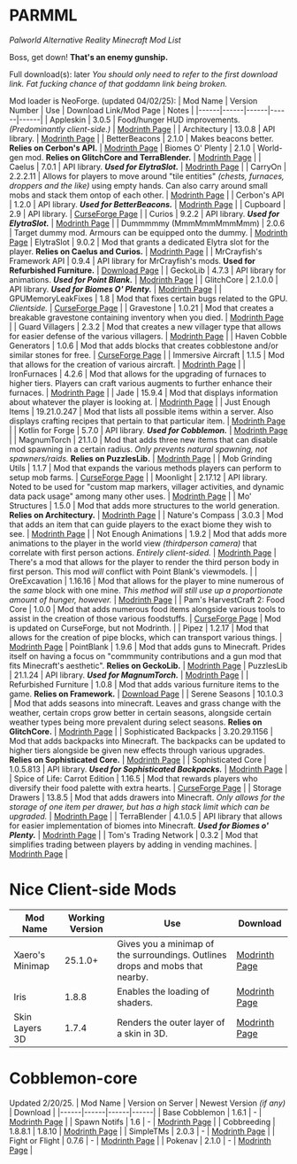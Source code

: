 # PARMML
*Palworld Alternative Reality Minecraft Mod List*

Boss, get down! **That's an enemy gunship.**

Full download(s):
later
*You should only need to refer to the first download link. Fat fucking chance of that goddamn link being broken.*

Mod loader is NeoForge. (updated 04/02/25):
| Mod Name | Version Number | Use | Download Link/Mod Page | Notes |
|------|------|------|------|------|
| Appleskin | 3.0.5 | Food/hunger HUD improvements. *(Predominantly client-side.)* | [Modrinth Page](https://modrinth.com/mod/appleskin) |
| Architectury | 13.0.8 | API library. | [Modrinth Page](https://modrinth.com/mod/architectury-api)  |
| BetterBeacons | 2.1.0 | Makes beacons better. **Relies on Cerbon's API.** | [Modrinth Page](https://modrinth.com/mod/cerbons-better-beacons)
| Biomes O' Plenty | 2.1.0 | World-gen mod. **Relies on GlitchCore and TerraBlender.** | [Modrinth Page](https://modrinth.com/mod/biomes-o-plenty) |
| Caelus | 7.0.1 | API library. ***Used for ElytraSlot.*** | [Modrinth Page](https://modrinth.com/mod/caelus) |
| CarryOn | 2.2.2.11 | Allows for players to move around "tile entities" *(chests, furnaces, droppers and the like)* using empty hands. Can also carry around small mobs and stack them ontop of each other. | [Modrinth Page](https://modrinth.com/mod/carry-on) |
| Cerbon's API | 1.2.0 | API library. ***Used for BetterBeacons.*** | [Modrinth Page](https://modrinth.com/mod/cerbons-api) |
| Cupboard | 2.9 | API library. | [CurseForge Page](https://www.curseforge.com/minecraft/mc-mods/cupboard) |
| Curios | 9.2.2 | API library. ***Used for ElytraSlot.*** | [Modrinth Page](https://modrinth.com/mod/curios) |
| Dummmmmy (MmmMmmMmmMmm) | 2.0.6 | Target dummy mod. Armours can be equipped onto the dummy. | [Modrinth Page](https://modrinth.com/mod/mmmmmmmmmmmm)
| ElytraSlot | 9.0.2 | Mod that grants a dedicated Elytra slot for the player. **Relies on Caelus and Curios.** | [Modrinth Page](https://modrinth.com/mod/elytra-slot) |
| MrCrayfish's Framework API | 0.9.4 | API library for MrCrayfish's mods. **Used for Refurbished Furniture.** | [Download Page](https://mrcrayfish.com/mods/framework) |
| GeckoLib | 4.7.3 | API library for animations. ***Used for Point Blank.*** | [Modrinth Page](https://modrinth.com/mod/geckolib) |
| GlitchCore | 2.1.0.0 | API library. ***Used for Biomes O' Plenty.*** | [Modrinth Page](https://modrinth.com/mod/glitchcore) |
| GPUMemoryLeakFixes | 1.8 | Mod that fixes certain bugs related to the GPU. *Clientside.* | [CurseForge Page](https://www.curseforge.com/minecraft/mc-mods/fix-gpu-memory-leak) |
| Gravestone | 1.0.21 | Mod that creates a breakable gravestone containing inventory when you died. | [Modrinth Page](https://modrinth.com/mod/gravestone-mod) |
| Guard Villagers | 2.3.2 | Mod that creates a new villager type that allows for easier defense of the various villagers. | [Modrinth Page](https://modrinth.com/mod/guard-villagers) |
| Haven Cobble Generators | 1.0.6 | Mod that adds blocks that creates cobblestone and/or similar stones for free. | [CurseForge Page](https://www.curseforge.com/minecraft/mc-mods/haven-cobble-generators) |
| Immersive Aircraft | 1.1.5 | Mod that allows for the creation of various aircraft. | [Modrinth Page](https://modrinth.com/mod/immersive-aircraft/changelog) |
| IronFurnaces | 4.2.6 | Mod that allows for the upgrading of furnaces to higher tiers. Players can craft various augments to further enhance their furnaces. | [Modrinth Page](https://modrinth.com/mod/iron-furnaces) |
| Jade | 15.9.4 | Mod that displays information about whatever the player is looking at. | [Modrinth Page](https://modrinth.com/mod/jade) |
| Just Enough Items | 19.21.0.247 | Mod that lists all possible items within a server. Also displays crafting recipes that pertain to that particular item. | [Modrinth Page](https://modrinth.com/mod/jei) |
| Kotlin for Forge | 5.7.0 | API library. ***Used for Cobblemon.*** | [Modrinth Page](https://modrinth.com/mod/kotlin-for-forge) |
| MagnumTorch | 21.1.0 | Mod that adds three new items that can disable mod spawning in a certain radius. *Only prevents natural spawning, not spawners/raids.* **Relies on PuzzlesLib.** | [Modrinth Page](https://modrinth.com/mod/magnum-torch) |
| Mob Grinding Utils | 1.1.7 | Mod that expands the various methods players can perform to setup mob farms. | [CurseForge Page](https://www.curseforge.com/minecraft/mc-mods/mob-grinding-utils) |
| Moonlight | 2.17.12 | API library. Noted to be used for "custom map markers, villager activities, and dynamic data pack usage" among many other uses. | [Modrinth Page](https://modrinth.com/mod/moonlight) |
| Mo' Structures | 1.5.0 | Mod that adds more structures to the world generation. **Relies on Architectury.** | [Modrinth Page](https://modrinth.com/mod/mo-structures) |
| Nature's Compass | 3.0.3 | Mod that adds an item that can guide players to the exact biome they wish to see. | [Modrinth Page](https://modrinth.com/mod/natures-compass) |
| Not Enough Animations | 1.9.2 | Mod that adds more animations to the player in the world view *(thirdperson camera)* that correlate with first person actions. *Entirely client-sided.* | [Modrinth Page](https://modrinth.com/mod/not-enough-animations) | There's a mod that allows for the player to render the third person body in first person. This mod *will* conflict with Point Blank's viewmodels. |
| OreExcavation | 1.16.16 | Mod that allows for the player to mine numerous of the *same* block with one mine. *This method will still use up a proportionate amount of hunger, however.* | [Modrinth Page](https://modrinth.com/mod/ore-excavation) |
| Pam's HarvestCraft 2: Food Core | 1.0.0 | Mod that adds numerous food items alongside various tools to assist in the creation of those various foodstuffs. | [CurseForge Page](https://www.curseforge.com/minecraft/mc-mods/pams-harvestcraft-2-food-core) | Mod is updated on CurseForge, but not Modrinth. |
| Pipez | 1.2.17 | Mod that allows for the creation of pipe blocks, which can transport various things. | [Modrinth Page](https://modrinth.com/mod/pipez)
| PointBlank | 1.9.6 | Mod that adds guns to Minecraft. Prides itself on having a focus on "commmunity contributions and a gun mod that fits Minecraft's aesthetic". **Relies on GeckoLib.** | [Modrinth Page](https://modrinth.com/mod/vics-point-blank)
| PuzzlesLib | 21.1.24 | API library. ***Used for MagnumTorch.*** | [Modrinth Page](https://modrinth.com/mod/puzzles-lib) |
| Refurbished Furniture | 1.0.8 | Mod that adds various furniture items to the game. **Relies on Framework.** | [Download Page](https://mrcrayfish.com/mods/refurbished_furniture) |
| Serene Seasons | 10.1.0.3 | Mod that adds seasons into minecraft. Leaves and grass change with the weather, certain crops grow better in certain seasons, alongside certain weather types being more prevalent during select seasons. **Relies on GlitchCore.** | [Modrinth Page](https://modrinth.com/mod/serene-seasons) |
| Sophisticated Backpacks | 3.20.29.1156 | Mod that adds backpacks into Minecraft. The backpacks can be updated to higher tiers alongside be given new effects through various upgrades. **Relies on Sophisticated Core.** | [Modrinth Page](https://modrinth.com/mod/sophisticated-backpacks) |
| Sophisticated Core | 1.0.5.813 | API library. ***Used for Sophisticated Backpacks.*** | [Modrinth Page](https://modrinth.com/mod/sophisticated-core) |
| Spice of Life: Carrot Edition | 1.16.5 | Mod that rewards players who diversify their food palette with extra hearts. | [CurseForge Page](https://www.curseforge.com/minecraft/mc-mods/spice-of-life-carrot-edition) |
| Storage Drawers | 13.8.5 | Mod that adds drawers into Minecraft. *Only allows for the storage of one item per drawer, but has a high stack limit which can be upgraded.* | [Modrinth Page](https://modrinth.com/mod/storagedrawers) |
| TerraBlender | 4.1.0.5 | API library that allows for easier implementation of biomes into Minecraft. ***Used for Biomes o' Plenty.*** | [Modrinth Page](https://modrinth.com/mod/biomes-o-plenty) |
| Tom's Trading Network | 0.3.2 | Mod that simplifies trading between players by adding in vending machines. | [Modrinth Page](https://modrinth.com/mod/toms-trading-network) |

# Nice Client-side Mods
| Mod Name | Working Version | Use | Download |
|-----|-----|-----|-----|
| Xaero's Minimap | 25.1.0+ | Gives you a minimap of the surroundings. Outlines drops and mobs that nearby. | [Modrinth Page](https://modrinth.com/mod/xaeros-minimap) |
| Iris | 1.8.8 | Enables the loading of shaders. | [Modrinth Page](https://modrinth.com/mod/iris)
| Skin Layers 3D | 1.7.4 | Renders the outer layer of a skin in 3D. | [Modrinth Page](https://modrinth.com/mod/3dskinlayers) |


# Cobblemon-core
Updated 2/20/25.
| Mod Name | Version on Server | Newest Version *(if any)* | Download |
|------|------|------|------|
| Base Cobblemon | 1.6.1 | - | [Modrinth Page](https://modrinth.com/mod/cobblemon) |
| Spawn Notifs | 1.6 | - | [Modrinth Page](https://modrinth.com/mod/cobblemon-spawn-notification) |
| Cobbreeding | 1.8.8.1 | 1.8.10 | [Modrinth Page](https://modrinth.com/mod/cobbreeding) |
| SimpleTMs | 2.0.3 | - | [Modrinth Page](https://modrinth.com/mod/simpletms-tms-and-trs-for-cobblemon) |
| Fight or Flight | 0.7.6 | - | [Modrinth Page](https://modrinth.com/mod/cobblemon-fight-or-flight-reborn) |
| Pokenav | 2.1.0 | - | [Modrinth Page](https://modrinth.com/mod/cobblemon-pokenav) |
